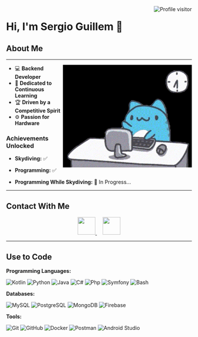 <a href="https://komarev.com/ghpvc/?username=SergioGC1">
  <img align="right" src="https://komarev.com/ghpvc/?username=SergioGC1&label=Visitors&color=0e75b6&style=flat" alt="Profile visitor" />
</a>

# Hi, I'm Sergio Guillem :wave:

## About Me

---

<img align="right" width=350 src="utils/gato.gif">

- :computer: **Backend Developer**
- :brain: **Dedicated to Continuous Learning**
- :trophy: **Driven by a Competitive Spirit**
- :gear: **Passion for Hardware**

### Achievements Unlocked

- **Skydiving:** :white_check_mark:

- **Programming:** :white_check_mark:

- **Programming While Skydiving:** 🚧 In Progress...

---

## Contact With Me
<div align="center">
  <a href="https://www.linkedin.com/in/sergiogc1" target="_blank" rel="noopener noreferrer"> <img src="https://raw.githubusercontent.com/danielcranney/readme-generator/main/public/icons/socials/linkedin.svg" width="48" height="48" /> </a>
  &nbsp; &nbsp;
  <a href="http://www.instagram.com/serlliogc" target="_blank" rel="noopener noreferrer"> <img src="https://raw.githubusercontent.com/danielcranney/readme-generator/main/public/icons/socials/instagram.svg" width="48" height="48" /> </a>
</div>

---

## Use to Code

**Programming Languages:**

![Kotlin](https://img.shields.io/badge/Kotlin-0095D5?style=for-the-badge&logo=kotlin&logoColor=white)
![Python](https://img.shields.io/badge/Python-3776AB?style=for-the-badge&logo=python&logoColor=white)
![Java](https://img.shields.io/badge/java-%23ED8B00.svg?style=for-the-badge&logo=openjdk&logoColor=white)
![C#](https://img.shields.io/badge/C%23-239120?style=for-the-badge&logo=csharp&logoColor=white)
![Php](https://img.shields.io/badge/PHP-777BB4?style=for-the-badge&logo=php&logoColor=white)
![Symfony](https://img.shields.io/badge/Symfony-000000?style=for-the-badge&logo=symfony&logoColor=white)
![Bash](https://img.shields.io/badge/Bash-4EAA25?style=for-the-badge&logo=gnu-bash&logoColor=white)

**Databases:**

![MySQL](https://img.shields.io/badge/MySQL-005C84?style=for-the-badge&logo=mysql&logoColor=white)
![PostgreSQL](https://img.shields.io/badge/PostgreSQL-316192?style=for-the-badge&logo=postgresql&logoColor=white)
![MongoDB](https://img.shields.io/badge/MongoDB-4EA94B?style=for-the-badge&logo=mongodb&logoColor=white)
![Firebase](https://img.shields.io/badge/firebase-ffca28?style=for-the-badge&logo=firebase&logoColor=black)

**Tools:**

![Git](https://img.shields.io/badge/Git-F05032?style=for-the-badge&logo=git&logoColor=white)
![GitHub](https://img.shields.io/badge/GitHub-181717?style=for-the-badge&logo=github&logoColor=white)
![Docker](https://img.shields.io/badge/Docker-2496ED?style=for-the-badge&logo=docker&logoColor=white)
![Postman](https://img.shields.io/badge/Postman-FF6C37?style=for-the-badge&logo=Postman&logoColor=white)
![Android Studio](https://img.shields.io/badge/Android%20Studio-3DDC84?style=for-the-badge&logo=android-studio&logoColor=white)
